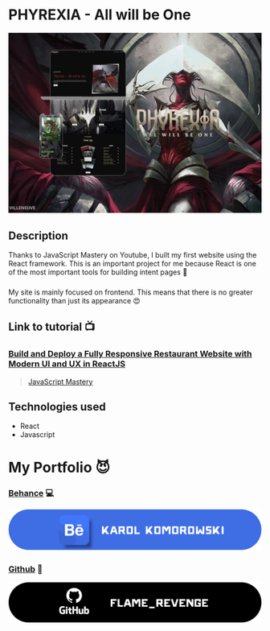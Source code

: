 # PHYREXIA - All will be One
![ressurection_preview](PHYREXIA_ICON.png)

## Description
Thanks to JavaScript Mastery on Youtube, I built my first website using the React framework. This is an important project for me because React is one of the most important tools for building intent pages :blue_heart:
###
My site is mainly focused on frontend. This means that there is no greater functionality than just its appearance :heart_eyes:

## Link to tutorial :tv:
### [Build and Deploy a Fully Responsive Restaurant Website with Modern UI and UX in ReactJS](https://www.youtube.com/watch?v=4oV65GVVits&list=LL&index=38&t=4s&ab_channel=JavaScriptMastery)
>[JavaScript Mastery ](https://www.youtube.com/@javascriptmastery)

## Technologies used
- React
- Javascript

# My Portfolio :smiling_imp:
### [Behance](https://www.behance.net/karolkomor1b9a) :computer:

![Behance Profile](behance_banner.png)
### [Github](https://github.com/FLaMeREVENGE) :paw_prints:

![GitHub Profile](github_black_2.png)
